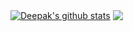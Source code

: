 <a href="https://github.com/anuraghazra/github-readme-stats"><img align="center" src="https://github-readme-stats.vercel.app/api?username=rdeepak2002&show_icons=true&include_all_commits=true&theme=buefy&hide=contribs,prs,issues&hide_border=true" alt="Deepak's github stats" /></a> <a href="https://github.com/anuraghazra/github-readme-stats"><img align="center" src="https://github-readme-stats.vercel.app/api/top-langs/?username=rdeepak2002&layout=compact&theme=buefy&hide_border=true" /></a>

<!-- [![Deepak's GitHub stats](https://github-readme-stats.vercel.app/api?username=rdeepak2002&hide=contribs,prs,issues)](https://github.com/anuraghazra/github-readme-stats)

[![Top Langs](https://github-readme-stats.vercel.app/api/top-langs/?username=rdeepak2002&layout=compact)](https://github.com/anuraghazra/github-readme-stats)
 -->
